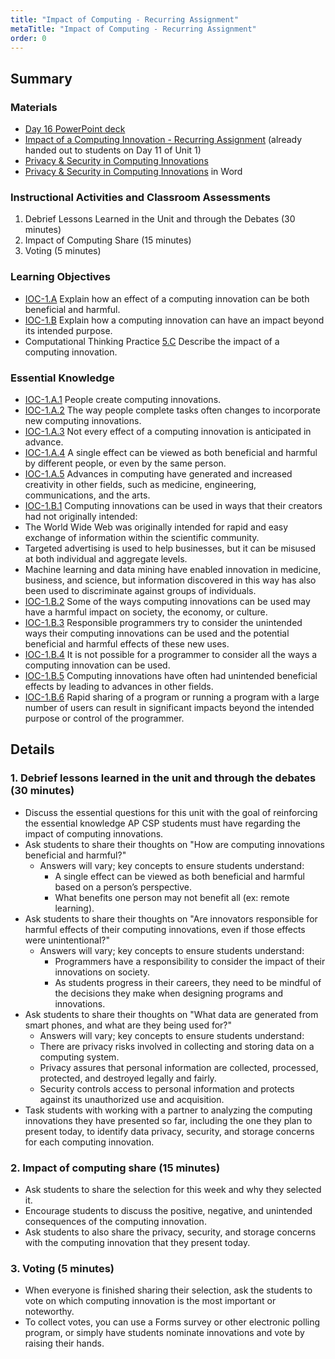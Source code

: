 ```yaml
---
title: "Impact of Computing - Recurring Assignment"
metaTitle: "Impact of Computing - Recurring Assignment"
order: 0
---
```


## Summary

### Materials

* [Day 16 PowerPoint deck](https://1drv.ms/w/s!AqsgsTyHBmRBkBW3l0eAIhPGXD7D?e=jayMpP)
* <a href="/unit-1/day-11/impact-computing-innovation">Impact of a Computing Innovation - Recurring Assignment</a> (already handed out to students on Day 11 of Unit 1)
* <a href="/unit-4/day-16/privacy-and-security">Privacy & Security in Computing Innovations</a>
* [Privacy & Security in Computing Innovations](https://1drv.ms/w/s!AqsgsTyHBmRBkCQ-aRBWwE6GWU4i?e=kjEFL8) in Word
 
### Instructional Activities and Classroom Assessments

1. Debrief Lessons Learned in the Unit and through the Debates (30 minutes)
2. Impact of Computing Share (15 minutes)
3. Voting (5 minutes)

### Learning Objectives

* [IOC-1.A](https://apcentral.collegeboard.org/pdf/ap-computer-science-principles-course-and-exam-description.pdf?course=ap-computer-science-principles#page=121) Explain how an effect of a computing innovation can be both beneficial and harmful.
* [IOC-1.B](https://apcentral.collegeboard.org/pdf/ap-computer-science-principles-course-and-exam-description.pdf?course=ap-computer-science-principles#page=122) Explain how a computing innovation can have an impact beyond its intended purpose.
* Computational Thinking Practice [5.C](https://apcentral.collegeboard.org/pdf/ap-computer-science-principles-course-and-exam-description.pdf?course=ap-computer-science-principles#page=23) Describe the impact of a computing innovation.

### Essential Knowledge

* [IOC-1.A.1](https://apcentral.collegeboard.org/pdf/ap-computer-science-principles-course-and-exam-description.pdf?course=ap-computer-science-principles#page=121) People create computing innovations.
* [IOC-1.A.2](https://apcentral.collegeboard.org/pdf/ap-computer-science-principles-course-and-exam-description.pdf?course=ap-computer-science-principles#page=121) The way people complete tasks often changes to incorporate new computing innovations.
* [IOC-1.A.3](https://apcentral.collegeboard.org/pdf/ap-computer-science-principles-course-and-exam-description.pdf?course=ap-computer-science-principles#page=121) Not every effect of a computing innovation is anticipated in advance.
* [IOC-1.A.4](https://apcentral.collegeboard.org/pdf/ap-computer-science-principles-course-and-exam-description.pdf?course=ap-computer-science-principles#page=121) A single effect can be viewed as both beneficial and harmful by different people, or even by the same person.
* [IOC-1.A.5](https://apcentral.collegeboard.org/pdf/ap-computer-science-principles-course-and-exam-description.pdf?course=ap-computer-science-principles#page=121) Advances in computing have generated and increased creativity in other fields, such as medicine, engineering, communications, and the arts.
* [IOC-1.B.1](https://apcentral.collegeboard.org/pdf/ap-computer-science-principles-course-and-exam-description.pdf?course=ap-computer-science-principles#page=122) Computing innovations can be used in ways that their creators had not originally intended:
* The World Wide Web was originally intended for rapid and easy exchange of information within the scientific community.
* Targeted advertising is used to help businesses, but it can be misused at both individual and aggregate levels.
* Machine learning and data mining have enabled innovation in medicine, business, and science, but information discovered in this way has also been used to discriminate against groups of individuals.
* [IOC-1.B.2](https://apcentral.collegeboard.org/pdf/ap-computer-science-principles-course-and-exam-description.pdf?course=ap-computer-science-principles#page=122) Some of the ways computing innovations can be used may have a harmful impact on society, the economy, or culture.
* [IOC-1.B.3](https://apcentral.collegeboard.org/pdf/ap-computer-science-principles-course-and-exam-description.pdf?course=ap-computer-science-principles#page=122) Responsible programmers try to consider the unintended ways their computing innovations can be used and the potential beneficial and harmful effects of these new uses.
* [IOC-1.B.4](https://apcentral.collegeboard.org/pdf/ap-computer-science-principles-course-and-exam-description.pdf?course=ap-computer-science-principles#page=122) It is not possible for a programmer to consider all the ways a computing innovation can be used. 
* [IOC-1.B.5](https://apcentral.collegeboard.org/pdf/ap-computer-science-principles-course-and-exam-description.pdf?course=ap-computer-science-principles#page=122) Computing innovations have often had unintended beneficial effects by leading to advances in other fields.
* [IOC-1.B.6](https://apcentral.collegeboard.org/pdf/ap-computer-science-principles-course-and-exam-description.pdf?course=ap-computer-science-principles#page=122) Rapid sharing of a program or running a program with a large number of users can result in significant impacts beyond the intended purpose or control of the programmer.

## Details

### 1. Debrief lessons learned in the unit and through the debates (30 minutes)

* Discuss the essential questions for this unit with the goal of reinforcing the essential knowledge AP CSP students must have regarding the impact of computing innovations.
* Ask students to share their thoughts on "How are computing innovations beneficial and harmful?"
    * Answers will vary; key concepts to ensure students understand:
        * A single effect can be viewed as both beneficial and harmful based on a person’s perspective.
        * What benefits one person may not benefit all (ex: remote learning).
* Ask students to share their thoughts on "Are innovators responsible for harmful effects of their computing innovations, even if those effects were unintentional?"
    * Answers will vary; key concepts to ensure students understand:
        * Programmers have a responsibility to consider the impact of their innovations on society.
        * As students progress in their careers, they need to be mindful of the decisions they make when designing programs and innovations.
* Ask students to share their thoughts on "What data are generated from smart phones, and what are they being used for?"
    * Answers will vary; key concepts to ensure students understand:
    * There are privacy risks involved in collecting and storing data on a computing system.
    * Privacy assures that personal information are collected, processed, protected, and destroyed legally and fairly.
    * Security controls access to personal information and protects against its unauthorized use and acquisition.
* Task students with working with a partner to analyzing the computing innovations they have presented so far, including the one they plan to present today, to identify data privacy, security, and storage concerns for each computing innovation.

### 2. Impact of computing share (15 minutes)

* Ask students to share the selection for this week and why they selected it.
* Encourage students to discuss the positive, negative, and unintended consequences of the computing innovation.
* Ask students to also share the privacy, security, and storage concerns with the computing innovation that they present today.

### 3. Voting (5 minutes)

* When everyone is finished sharing their selection, ask the students to vote on which computing innovation is the most important or noteworthy.
* To collect votes, you can use a Forms survey or other electronic polling program, or simply have students nominate innovations and vote by raising their hands.
